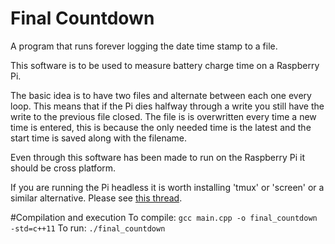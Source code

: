 # Final Countdown
A program that runs forever logging the date time stamp to a file.

This software is to be used to measure battery charge time on a Raspberry Pi.

The basic idea is to have two files and alternate between each one every loop. This means that if the Pi dies halfway through a write you still have the write to the previous file closed. The file is is overwritten every time a new time is entered, this is because the only needed time is the latest and the start time is saved along with the filename.

Even through this software has been made to run on the Raspberry Pi it should be cross platform.

If you are running the Pi headless it is worth installing 'tmux' or 'screen' or a similar alternative.
Please see [this thread](http://askubuntu.com/questions/8653/how-to-keep-processes-running-after-ending-ssh-session).

#Compilation and execution
To compile:
`gcc main.cpp -o final_countdown -std=c++11`
To run:
`./final_countdown`
